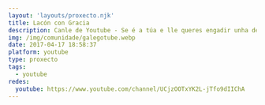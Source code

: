```yaml
---
layout: 'layouts/proxecto.njk'
title: Lacón con Gracia
description: Canle de Youtube - Se é a túa e lle queres engadir unha descripción e etiquetas, ponte en contacto con nós.
img: /img/comunidade/galegotube.webp
date: 2017-04-17 18:58:37
platform: youtube
type: proxecto
tags:
  - youtube
redes:
  youtube: https://www.youtube.com/channel/UCjzOOTxYK2L-jTfo9dIIChA
---
```


